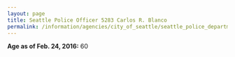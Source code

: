 ```yaml
---
layout: page
title: Seattle Police Officer 5283 Carlos R. Blanco
permalink: /information/agencies/city_of_seattle/seattle_police_department/copbook/5283/
---
```


**Age as of Feb. 24, 2016:** 60
